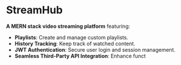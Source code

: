 # StreamHub

**A MERN stack video streaming platform** featuring:  
- **Playlists**: Create and manage custom playlists.  
- **History Tracking**: Keep track of watched content.  
- **JWT Authentication**: Secure user login and session management.  
- **Seamless Third-Party API Integration**: Enhance funct
